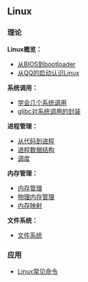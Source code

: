 ## Linux

### 理论

**Linux概览：**

- [从BIOS到bootloader](_source/操作系统/从BIOS到bootloader.md)
- [从QQ的启动认识Linux](_source/操作系统/从QQ的启动认识Linux.md)

**系统调用：**

- [学会几个系统调用](_source/操作系统/学会几个系统调用.md)
- [glibc对系统调用的封装](_source/操作系统/glibc对系统调用的封装.md)

**进程管理：**

- [从代码到进程](_source/操作系统/从代码到进程.md)
- [进程数据结构](_source/操作系统/进程数据结构.md)
- [调度](_source/操作系统/调度.md)

**内存管理：**

- [内存管理](_source/操作系统/内存管理.md)
- [物理内存管理](_source/操作系统/物理内存管理.md)
- [内存映射](_source/操作系统/内存映射.md)

**文件系统：**

- [文件系统](_source/操作系统/文件系统l.md)

### 应用

- [Linux常见命令](_source/操作系统/Linux常见命令.md)